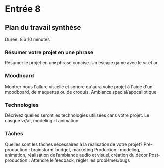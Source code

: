 # Entrée 8
## Plan du travail synthèse
Durée: 8 à 10 minutes

### Résumer votre projet en une phrase
Résumer le projet en une phrase concise. 
Un escape game avec le vr et ar

### Moodboard
Montrer nous l'allure visuelle et sonore qu'aura votre projet à l'aide d'un moodboard, de maquettes ou de croquis.
Ambiance spacial/apocaliptique

### Technologies
Décrivez quelles seront les technologies utilisées dans votre projet.
Le casque vr/ar, modeling et animation

### Tâches
Quelles sont les tâches nécessaires à la réalisation de votre projet? 
Pré-production : brainstorm, budget, marketing
Production : modeling, animation, réalisation de l’ambiance audio et visuel, création du décor
Post-production : Attendre le feedback, régler les problèmes/bugs

